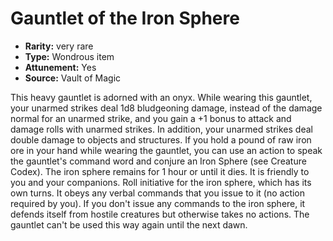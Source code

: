 
# Gauntlet of the Iron Sphere

* **Rarity:** very rare
* **Type:** Wondrous item
* **Attunement:** Yes
* **Source:** Vault of Magic


This heavy gauntlet is adorned with an onyx. While wearing this gauntlet, your unarmed strikes deal 1d8 bludgeoning damage, instead of the damage normal for an unarmed strike, and you gain a +1 bonus to attack and damage rolls with unarmed strikes. In addition, your unarmed strikes deal double damage to objects and structures. If you hold a pound of raw iron ore in your hand while wearing the gauntlet, you can use an action to speak the gauntlet's command word and conjure an Iron Sphere (see Creature Codex). The iron sphere remains for 1 hour or until it dies. It is friendly to you and your companions. Roll initiative for the iron sphere, which has its own turns. It obeys any verbal commands that you issue to it (no action required by you). If you don't issue any commands to the iron sphere, it defends itself from hostile creatures but otherwise takes no actions. The gauntlet can't be used this way again until the next dawn.
